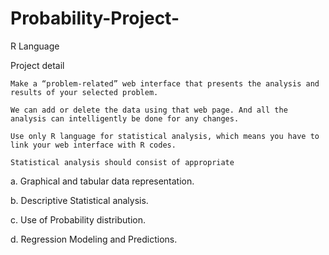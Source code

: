 # Probability-Project-

R Language

Project detail

    Make a “problem-related” web interface that presents the analysis and results of your selected problem.

    We can add or delete the data using that web page. And all the analysis can intelligently be done for any changes.

    Use only R language for statistical analysis, which means you have to link your web interface with R codes.

    Statistical analysis should consist of appropriate

a. Graphical and tabular data representation.

b. Descriptive Statistical analysis.

c. Use of Probability distribution.

d. Regression Modeling and Predictions.
